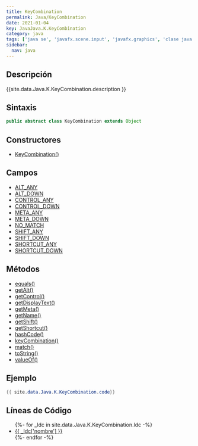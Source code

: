 ```yaml
---
title: KeyCombination
permalink: Java/KeyCombination
date: 2021-01-04
key: JavaJava.K.KeyCombination
category: java
tags: ['java se', 'javafx.scene.input', 'javafx.graphics', 'clase java', 'JavaFX 2.0']
sidebar: 
  nav: java
---
```


## Descripción
{{site.data.Java.K.KeyCombination.description }}

## Sintaxis
~~~java
public abstract class KeyCombination extends Object
~~~

## Constructores
* [KeyCombination()](/Java/KeyCombination/KeyCombination/)

## Campos
* [ALT_ANY](/Java/KeyCombination/ALT_ANY)
* [ALT_DOWN](/Java/KeyCombination/ALT_DOWN)
* [CONTROL_ANY](/Java/KeyCombination/CONTROL_ANY)
* [CONTROL_DOWN](/Java/KeyCombination/CONTROL_DOWN)
* [META_ANY](/Java/KeyCombination/META_ANY)
* [META_DOWN](/Java/KeyCombination/META_DOWN)
* [NO_MATCH](/Java/KeyCombination/NO_MATCH)
* [SHIFT_ANY](/Java/KeyCombination/SHIFT_ANY)
* [SHIFT_DOWN](/Java/KeyCombination/SHIFT_DOWN)
* [SHORTCUT_ANY](/Java/KeyCombination/SHORTCUT_ANY)
* [SHORTCUT_DOWN](/Java/KeyCombination/SHORTCUT_DOWN)

## Métodos
* [equals()](/Java/KeyCombination/equals)
* [getAlt()](/Java/KeyCombination/getAlt)
* [getControl()](/Java/KeyCombination/getControl)
* [getDisplayText()](/Java/KeyCombination/getDisplayText)
* [getMeta()](/Java/KeyCombination/getMeta)
* [getName()](/Java/KeyCombination/getName)
* [getShift()](/Java/KeyCombination/getShift)
* [getShortcut()](/Java/KeyCombination/getShortcut)
* [hashCode()](/Java/KeyCombination/hashCode)
* [keyCombination()](/Java/KeyCombination/keyCombination)
* [match()](/Java/KeyCombination/match)
* [toString()](/Java/KeyCombination/toString)
* [valueOf()](/Java/KeyCombination/valueOf)

## Ejemplo
~~~java
{{ site.data.Java.K.KeyCombination.code}}
~~~

## Líneas de Código
<ul>
{%- for _ldc in site.data.Java.K.KeyCombination.ldc -%}
   <li>
       <a href="{{_ldc['url'] }}">{{ _ldc['nombre'] }}</a>
   </li>
{%- endfor -%}
</ul>
